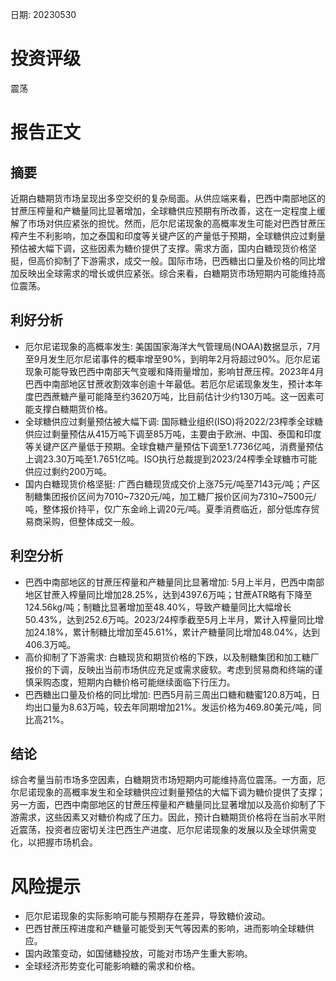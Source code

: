 
日期: 20230530

# 投资评级

震荡

# 报告正文

## 摘要

近期白糖期货市场呈现出多空交织的复杂局面。从供应端来看，巴西中南部地区的甘蔗压榨量和产糖量同比显著增加，全球糖供应预期有所改善，这在一定程度上缓解了市场对供应紧张的担忧。然而，厄尔尼诺现象的高概率发生可能对巴西甘蔗压榨产生不利影响，加之泰国和印度等关键产区的产量低于预期，全球糖供应过剩量预估被大幅下调，这些因素为糖价提供了支撑。需求方面，国内白糖现货价格坚挺，但高价抑制了下游需求，成交一般。国际市场，巴西糖出口量及价格的同比增加反映出全球需求的增长或供应紧张。综合来看，白糖期货市场短期内可能维持高位震荡。

## 利好分析

* 厄尔尼诺现象的高概率发生: 美国国家海洋大气管理局(NOAA)数据显示，7月至9月发生厄尔尼诺事件的概率增至90%，到明年2月将超过90%。厄尔尼诺现象可能导致巴西中南部天气变暖和降雨量增加，影响甘蔗压榨。2023年4月巴西中南部地区甘蔗收割效率创逾十年最低。若厄尔尼诺现象发生，预计本年度巴西蔗糖产量可能降至约3620万吨，比目前估计少约130万吨。这一因素可能支撑白糖期货价格。
* 全球糖供应过剩量预估被大幅下调: 国际糖业组织(ISO)将2022/23榨季全球糖供应过剩量预估从415万吨下调至85万吨，主要由于欧洲、中国、泰国和印度等关键产区产量低于预期。全球食糖产量预估下调至1.7736亿吨，消费量预估上调23.30万吨至1.7651亿吨。ISO执行总裁提到2023/24榨季全球糖市可能供应过剩约200万吨。
* 国内白糖现货价格坚挺: 广西白糖现货成交价上涨75元/吨至7143元/吨；产区制糖集团报价区间为7010~7320元/吨，加工糖厂报价区间为7310~7500元/吨，整体报价持平，仅广东金岭上调20元/吨。夏季消费临近，部分低库存贸易商采购，但整体成交一般。

## 利空分析

* 巴西中南部地区的甘蔗压榨量和产糖量同比显著增加: 5月上半月，巴西中南部地区甘蔗入榨量同比增加28.25%，达到4397.6万吨；甘蔗ATR略有下降至124.56kg/吨；制糖比显著增加至48.40%，导致产糖量同比大幅增长50.43%，达到252.6万吨。2023/24榨季截至5月上半月，累计入榨量同比增加24.18%，累计制糖比增加至45.61%，累计产糖量同比增加48.04%，达到406.3万吨。
* 高价抑制了下游需求: 白糖现货和期货价格的下跌，以及制糖集团和加工糖厂报价的下调，反映出当前市场供应充足或需求疲软。考虑到贸易商和终端的谨慎采购态度，短期内白糖价格可能继续面临下行压力。
* 巴西糖出口量及价格的同比增加: 巴西5月前三周出口糖和糖蜜120.8万吨，日均出口量为8.63万吨，较去年同期增加21%。发运价格为469.80美元/吨，同比高21%。

## 结论

综合考量当前市场多空因素，白糖期货市场短期内可能维持高位震荡。一方面，厄尔尼诺现象的高概率发生和全球糖供应过剩量预估的大幅下调为糖价提供了支撑；另一方面，巴西中南部地区的甘蔗压榨量和产糖量同比显著增加以及高价抑制了下游需求，这些因素又对糖价构成了压力。因此，预计白糖期货价格将在当前水平附近震荡，投资者应密切关注巴西生产进度、厄尔尼诺现象的发展以及全球供需变化，以把握市场机会。

# 风险提示

* 厄尔尼诺现象的实际影响可能与预期存在差异，导致糖价波动。
* 巴西甘蔗压榨进度和产糖量可能受到天气等因素的影响，进而影响全球糖供应。
* 国内政策变动，如国储糖投放，可能对市场产生重大影响。
* 全球经济形势变化可能影响糖的需求和价格。
